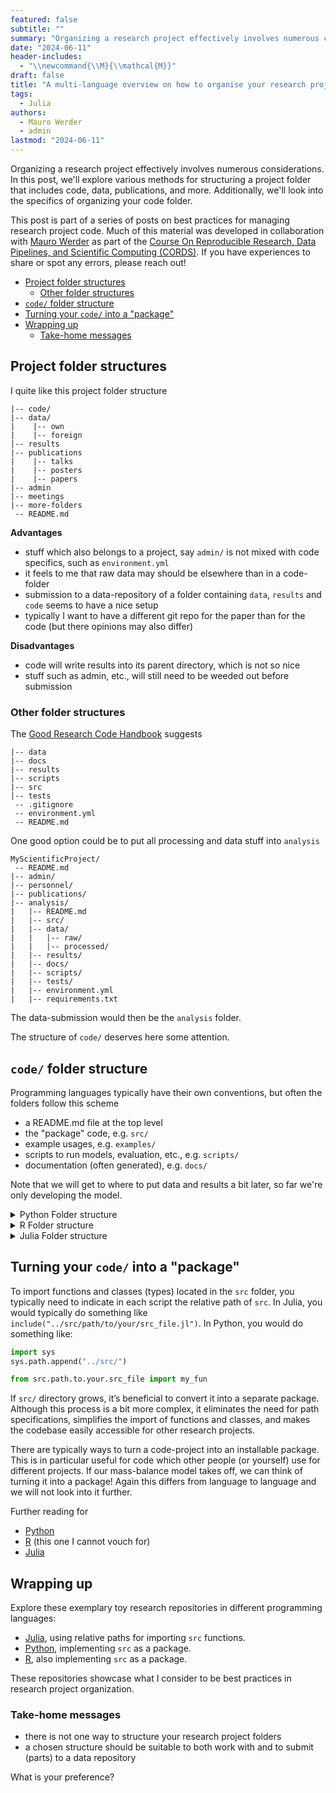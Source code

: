 ```yaml
---
featured: false
subtitle: ""
summary: "Organizing a research project effectively involves numerous considerations. In this post, we'll explore various methods for structuring a project folder that includes code, data, publications, and more. Additionally, we'll look into the specifics of organizing your code folder."
date: "2024-06-11"
header-includes:
  - "\\newcommand{\\M}{\\mathcal{M}}"
draft: false
title: "A multi-language overview on how to organise your research project code and documents"
tags:
  - Julia
authors:
  - Mauro Werder
  - admin
lastmod: "2024-06-11"
---
```


Organizing a research project effectively involves numerous considerations. In this post, we'll explore various methods for structuring a project folder that includes code, data, publications, and more. Additionally, we'll look into the specifics of organizing your code folder.

This post is part of a series of posts on best practices for managing research project code. Much of this material was developed in collaboration with [Mauro Werder](https://github.com/mauro3) as part of the [Course On Reproducible Research, Data Pipelines, and Scientific Computing (CORDS)](https://github.com/mauro3/CORDS/tree/master). If you have experiences to share or spot any errors, please reach out!

- [Project folder structures](#project-folder-structures)
  - [Other folder structures](#other-folder-structures)
- [`code/` folder structure](#code-folder-structure)
- [Turning your `code/` into a "package"](#turning-your-code-into-a-package)
- [Wrapping up](#wrapping-up)
  - [Take-home messages](#take-home-messages)


## Project folder structures
I quite like this project folder structure

```
|-- code/
|-- data/
|    |-- own
|    |-- foreign
|-- results
|-- publications
|    |-- talks
|    |-- posters
|    |-- papers
|-- admin
|-- meetings
|-- more-folders
 -- README.md
```

**Advantages**
- stuff which also belongs to a project, say `admin/` is not mixed with code specifics, such as `environment.yml`
- it feels to me that raw data may should be elsewhere than in a code-folder
- submission to a data-repository of a folder containing `data`, `results` and `code` seems to have a nice setup
- typically I want to have a different git repo for the paper than for the code (but there opinions may also differ)

**Disadvantages**
- code will write results into its parent directory, which is not so nice
- stuff such as admin, etc., will still need to be weeded out before submission

### Other folder structures

The [Good Research Code Handbook](https://goodresearch.dev/setup#create-a-project-skeleton) suggests
```
|-- data
|-- docs
|-- results
|-- scripts
|-- src
|-- tests
 -- .gitignore
 -- environment.yml
 -- README.md
```


One good option could be to put all processing and data stuff into `analysis`
```
MyScientificProject/
 -- README.md
|-- admin/
|-- personnel/
|-- publications/
|-- analysis/
|   |-- README.md
|   |-- src/
|   |-- data/
|   |   |-- raw/
|   |   |-- processed/
|   |-- results/
|   |-- docs/
|   |-- scripts/
|   |-- tests/
|   |-- environment.yml
|   |-- requirements.txt
```
The data-submission would then be the `analysis` folder.


The structure of `code/` deserves here some attention.

## `code/` folder structure

Programming languages typically have their own conventions, but often the folders follow this scheme
- a README.md file at the top level
- the "package" code, e.g. `src/`
- example usages, e.g. `examples/`
- scripts to run models, evaluation, etc., e.g. `scripts/`
- documentation (often generated), e.g. `docs/`

Note that we will get to where to put data and results a bit later, so far we're only developing the model.

<details>
<summary>Python Folder structure</summary>

```
|-- src/            # package code
|-- scripts/        # Custom analysis or processing scripts
|-- tests/
|-- examples/       # Example scripts using the package
|-- docs/           # documentation
 -- environment.yml # to handle project dependencies
 -- README.md
```

</details>

<details>
<summary>R Folder structure</summary>

```
|-- R/               # R scripts and functions (package code)
|-- scripts/         # Custom analysis or processing scripts
|-- man/             # Documentation files
|-- tests/
|-- examples/        # Example scripts using the package
|-- vignettes/       # Long-form documentation
 -- DESCRIPTION      # Package description and metadata
 -- NAMESPACE        # Namespace file for package
 -- README.md        # Project overview and details
```

</details>

<details>
<summary>Julia Folder structure</summary>

```
|-- src/            # package code
|-- scripts/        # Custom analysis or processing scripts
|-- test/
|-- examples/       # Example scripts using the package
|-- docs/           # documentation
 -- Project.toml    # to handle project dependencies
 -- README.md
```

</details>


## Turning your `code/` into a "package"

To import functions and classes (types) located in the `src` folder, you typically need to indicate in each script the relative path of `src`. In Julia, you would typically do something like `include("../src/path/to/your/src_file.jl")`. In Python, you would do something like:

```python
import sys
sys.path.append("../src/")

from src.path.to.your.src_file import my_fun
```

If `src/` directory grows, it’s beneficial to convert it into a separate package. Although this process is a bit more complex, it eliminates the need for path specifications, simplifies the import of functions and classes, and makes the codebase easily accessible for other research projects.

There are typically ways to turn a code-project into an installable package.  This is in particular useful for code which other people (or yourself) use for different projects.  If our mass-balance model takes off, we can think of turning it into a package!  Again this differs from language to language and we will not look into it further.

Further reading for
- [Python](https://goodresearch.dev/setup#create-a-pip-installable-package-recommended)
- [R](https://statisticsglobe.com/create-package-r) (this one I cannot vouch for)
- [Julia](https://pkgdocs.julialang.org/v1/creating-packages/)

## Wrapping up
Explore these exemplary toy research repositories in different programming languages:

- [Julia](https://github.com/mauro3/toy-research-project-breithorn), using relative paths for importing `src` functions.
- [Python](https://github.com/vboussange/rere), implementing `src` as a package.
- [R](https://github.com/vboussange/breithornToyProjectCORDS), also implementing `src` as a package.

These repositories showcase what I consider to be best practices in research project organization.

### Take-home messages

- there is not one way to structure your research project folders
- a chosen structure should be suitable to both work with and to submit (parts) to a data repository

What is your preference?
